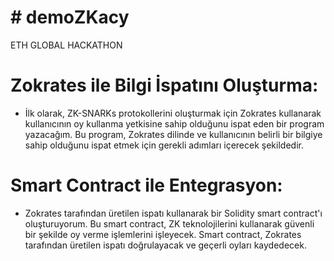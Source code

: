 # # demoZKacy
ETH GLOBAL HACKATHON

# Zokrates ile Bilgi İspatını Oluşturma:
* İlk olarak, ZK-SNARKs protokollerini oluşturmak için Zokrates kullanarak kullanıcının oy kullanma yetkisine sahip olduğunu ispat eden bir program yazacağım. Bu program, Zokrates dilinde ve kullanıcının belirli bir bilgiye sahip olduğunu ispat etmek için gerekli adımları içerecek şekildedir.

# Smart Contract ile Entegrasyon:
* Zokrates tarafından üretilen ispatı kullanarak bir Solidity smart contract'ı oluşturuyorum. Bu smart contract, ZK teknolojilerini kullanarak güvenli bir şekilde oy verme işlemlerini işleyecek. Smart contract, Zokrates tarafından üretilen ispatı doğrulayacak ve geçerli oyları kaydedecek.
